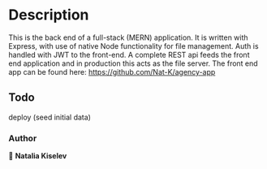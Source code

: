 # Description
This is the back end of a full-stack (MERN) application. It is written with Express, with use of native Node functionality for file management. Auth is handled with JWT to the front-end. A complete REST api feeds the front end application and in production this acts as the file server.
The front end app can be found here: https://github.com/Nat-K/agency-app

## Todo

deploy (seed initial data)

### Author

👤 **Natalia Kiselev**
